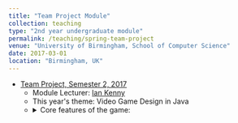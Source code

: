 ```yaml
---	
title: "Team Project Module"		
collection: teaching		
type: "2nd year undergraduate module"		
permalink: /teaching/spring-team-project
venue: "University of Birmingham, School of Computer Science"		
date: 2017-03-01		
location: "Birmingham, UK"		
---	
```

 			
* [Team Project, Semester 2, 2017](https://canvas.bham.ac.uk/courses/21812) 		
   * Module Lecturer: [Ian Kenny](https://www.cs.bham.ac.uk/~kennyis/) 		
   * This year's theme: Video Game Design in Java
   * <details> 
      <summary>Core features of the game:</summary>
      <p>
       <ul> 
        <li>  Competitive play.Your game must allow players to compete.
        </li>
        <li> Networking.Your  game  must  allow  multiple  players  to  play  across  a  network. The  specific  net-working arrangement depends on the type of game but, for example, you might create a client-server typearrangement in which multiple clients connect to a controlling server, or a server performing some otherservice.
        </li>    
        <li>  Artificial Intelligence.Your game must have the option of computer-controlled players. These mightbe individual or team players, depending on the type of game.
        </li> 
        <li> User Interface.Your game must have a user interface, i.e.  a convenient way for players to interactwith the game.  This will almost certainly require a menu as a minimum but will more than likely alsorequire other interface entities such as dialog windows that have a range of controls, clickable icons, etc.The user interface will also include crucial feedback information for the player.
        </li> 
       </ul>  
      </p> 
    

     

